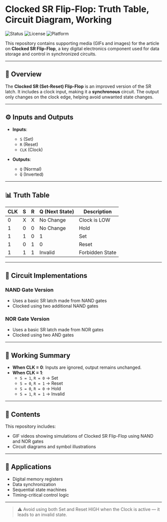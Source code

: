 # Clocked SR Flip-Flop: Truth Table, Circuit Diagram, Working

![Status](https://img.shields.io/badge/status-active-brightgreen)
![License](https://img.shields.io/badge/license-MIT-blue.svg)
![Platform](https://img.shields.io/badge/platform-Proteus-blue)

This repository contains supporting media (GIFs and images) for the article on **Clocked SR Flip-Flop**, a key digital electronics component used for data storage and control in synchronized circuits.

---

## 🔧 Overview

The **Clocked SR (Set-Reset) Flip-Flop** is an improved version of the SR latch. It includes a clock input, making it a **synchronous** circuit. The output only changes on the clock edge, helping avoid unwanted state changes.

---

## ⚙️ Inputs and Outputs

- **Inputs**:  
  - `S` (Set)  
  - `R` (Reset)  
  - `CLK` (Clock)

- **Outputs**:  
  - `Q` (Normal)  
  - `Q̅` (Inverted)

---

## 📊 Truth Table

| CLK | S | R | Q (Next State) | Description         |
|-----|---|---|----------------|---------------------|
|  0  | X | X | No Change      | Clock is LOW        |
|  1  | 0 | 0 | No Change      | Hold                |
|  1  | 1 | 0 | 1              | Set                 |
|  1  | 0 | 1 | 0              | Reset               |
|  1  | 1 | 1 | Invalid        | Forbidden State     |

---

## 🧪 Circuit Implementations

### NAND Gate Version
- Uses a basic SR latch made from NAND gates
- Clocked using two additional NAND gates

### NOR Gate Version
- Uses a basic SR latch made from NOR gates
- Clocked using two AND gates

---

## 🧠 Working Summary

- **When CLK = 0**: Inputs are ignored, output remains unchanged.
- **When CLK = 1**:  
  - `S = 1`, `R = 0` → Set  
  - `S = 0`, `R = 1` → Reset  
  - `S = 0`, `R = 0` → Hold  
  - `S = 1`, `R = 1` → Invalid

---

## 📁 Contents

This repository includes:
- GIF videos showing simulations of Clocked SR Flip-Flop using NAND and NOR gates
- Circuit diagrams and symbol illustrations

---

## 📌 Applications

- Digital memory registers
- Data synchronization
- Sequential state machines
- Timing-critical control logic

---

> ⚠️ Avoid using both Set and Reset HIGH when the Clock is active — it leads to an invalid state.
